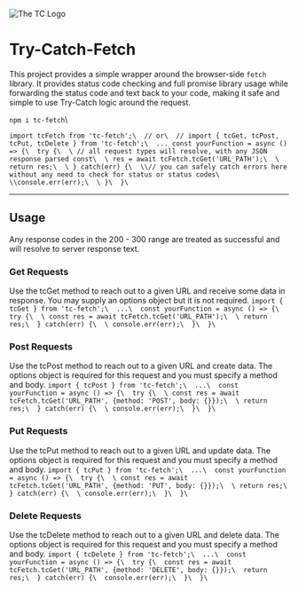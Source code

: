 ![The TC Logo]("https://github.com/BradChandler/tc-fetch/blob/main/public/Portfolio-Logo.png")
# Try-Catch-Fetch

This project provides a simple wrapper around the browser-side `fetch` library.
It provides status code checking and full promise library usage while forwarding the status code and text back to your code, making it safe and simple to use Try-Catch logic around the request.

`npm i tc-fetch`\

`import tcFetch from 'tc-fetch';\ 
// or\ 
// import { tcGet, tcPost, tcPut, tcDelete } from 'tc-fetch';\ 
... const yourFunction = async () => {\ 
  try {\ 
\ // all request types will resolve, with any JSON response parsed const\ 
\ res = await tcFetch.tcGet('URL_PATH');\ 
\ return res;\ 
\ } catch(err) {\ 
\\// you can safely catch errors here without any need to check for status or status codes\ 
\\console.err(err);\ 
\ }\ 
  }\
`

---

## Usage

Any response codes in the 200 - 300 range are treated as successful and will resolve to server response text.

### Get Requests

Use the tcGet method to reach out to a given URL and receive some data in response.
You may supply an options object but it is not required.
`import { tcGet } from 'tc-fetch';\ 
...\ 
const yourFunction = async () => {\ 
  try {\ 
\ const res = await tcFetch.tcGet('URL_PATH');\ 
\ return res;\ 
  } catch(err) {\ 
\ console.err(err);\ 
  }\ 
}\
`

### Post Requests

Use the tcPost method to reach out to a given URL and create data.
The options object is required for this request and you must specify a method and body.
`import { tcPost } from 'tc-fetch';\ 
...\ 
const yourFunction = async () => {\ 
  try {\ 
\ const res = await tcFetch.tcGet('URL_PATH', {method: 'POST', body: {}});\ 
\ return res;\ 
  } catch(err) {\ 
\ console.err(err);\ 
  }\ 
}\
`

### Put Requests

Use the tcPut method to reach out to a given URL and update data.
The options object is required for this request and you must specify a method and body.
`import { tcPut } from 'tc-fetch';\ 
...\ 
const yourFunction = async () => {\ 
  try {\ 
\ const res = await tcFetch.tcGet('URL_PATH', {method: 'PUT', body: {}});\ 
\ return res;\ 
  } catch(err) {\ 
\ console.err(err);\ 
  }\ 
}\
`

### Delete Requests

Use the tcDelete method to reach out to a given URL and delete data.
The options object is required for this request and you must specify a method and body.
`import { tcDelete } from 'tc-fetch';\ 
...\ 
const yourFunction = async () => {\ 
  try {\ 
    const res = await tcFetch.tcGet('URL_PATH', {method: 'DELETE', body: {}});\ 
    return res;\ 
  } catch(err) {\ 
    console.err(err);\ 
  }\ 
}\
`
